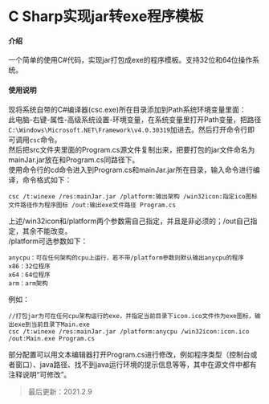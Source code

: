 # C Sharp实现jar转exe程序模板
#### 介绍
一个简单的使用C#代码，实现jar打包成exe的程序模板。支持32位和64位操作系统。<br>
#### 使用说明
现将系统自带的C#编译器(csc.exe)所在目录添加到Path系统环境变量里面：<br>
此电脑-右键-属性-高级系统设置-环境变量，在系统变量里打开Path变量，把路径```C:\Windows\Microsoft.NET\Framework\v4.0.30319```加进去。然后打开命令行即可调用```csc```命令。<br>
然后把src文件夹里面的Program.cs源文件复制出来，把要打包的jar文件命名为mainJar.jar放在和Program.cs同路径下。<br>
使用命令行的cd命令进入到Program.cs和mainJar.jar所在目录，输入命令进行编译，命令格式如下：<br>
```
csc /t:winexe /res:mainJar.jar /platform:输出架构 /win32icon:指定ico图标文件路径作为程序图标 /out:输出exe文件路径 Program.cs
```
上述/win32icon和/platform两个参数需自己指定，并且是非必须的；/out自己指定，其余不能改变。<br>
/platform可选参数如下：<br>
```
anycpu：可在任何架构的cpu上运行，若不带/platform参数则默认输出anycpu的程序
x86：32位程序
x64：64位程序
arm：arm架构
```
例如：
```
//打包jar为可在任何cpu架构运行的exe，并指定当前目录下icon.ico文件作为exe图标，输出exe到当前目录下Main.exe
csc /t:winexe /res:mainJar.jar /platform:anycpu /win32icon:icon.ico /out:Main.exe Program.cs
```
部分配置可以用文本编辑器打开Program.cs进行修改，例如程序类型（控制台或者窗口）、java路径、找不到java运行环境的提示信息等等，其中在源文件中都有注释说明“可修改”。<br>
> 最后更新：2021.2.9
